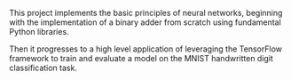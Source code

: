 This project implements the basic principles of neural networks, beginning with the implementation of a binary adder from scratch using fundamental Python libraries.

Then it progresses to a high level application of leveraging the TensorFlow framework to train and evaluate a model on the MNIST handwritten digit classification task. 

